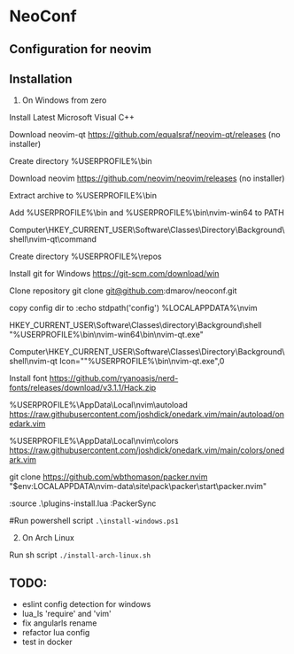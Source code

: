 # NeoConf

## Configuration for neovim


## Installation

1. On Windows from zero

Install Latest Microsoft Visual C++

Download neovim-qt https://github.com/equalsraf/neovim-qt/releases (no installer)

Create directory %USERPROFILE%\bin

Download neovim https://github.com/neovim/neovim/releases (no installer)

Extract archive to %USERPROFILE%\bin

Add %USERPROFILE%\bin and %USERPROFILE%\bin\nvim-win64 to PATH

Computer\HKEY_CURRENT_USER\Software\Classes\Directory\Background\shell\nvim-qt\command

Create directory %USERPROFILE%\repos

Install git for Windows https://git-scm.com/download/win

Clone repository git clone git@github.com:dmarov/neoconf.git

copy config dir to :echo stdpath('config')
%LOCALAPPDATA%\nvim

HKEY_CURRENT_USER\Software\Classes\directory\Background\shell
"%USERPROFILE%\bin\nvim-win64\bin\nvim-qt.exe"

Computer\HKEY_CURRENT_USER\Software\Classes\Directory\Background\shell\nvim-qt
Icon=""%USERPROFILE%\bin\nvim-qt.exe",0

Install font https://github.com/ryanoasis/nerd-fonts/releases/download/v3.1.1/Hack.zip

%USERPROFILE%\AppData\Local\nvim\autoload
https://raw.githubusercontent.com/joshdick/onedark.vim/main/autoload/onedark.vim

%USERPROFILE%\AppData\Local\nvim\colors
https://raw.githubusercontent.com/joshdick/onedark.vim/main/colors/onedark.vim

git clone https://github.com/wbthomason/packer.nvim "$env:LOCALAPPDATA\nvim-data\site\pack\packer\start\packer.nvim"

:source .\plugins-install.lua
:PackerSync

#Run powershell script `.\install-windows.ps1`

2. On Arch Linux

Run sh script `./install-arch-linux.sh`

## TODO:
- eslint config detection for windows
- lua_ls 'require' and 'vim'
- fix angularls rename
- refactor lua config
- test in docker
